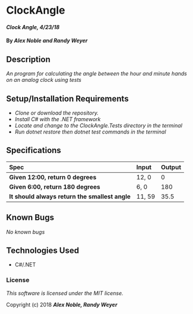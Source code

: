 # ClockAngle

#### _Clock Angle, 4/23/18_

#### By _**Alex Noble and Randy Weyer**_

## Description
_An program for calculating the angle between the hour and minute hands on an analog clock using tests_

## Setup/Installation Requirements

* _Clone or download the repository._
* _Install C# with the .NET framework_
* _Locate and change to the ClockAngle.Tests directory in the terminal_
* _Run dotnet restore then dotnet test commands in the terminal_

## Specifications
| Spec | Input | Output |
| :-------------     | :------------- | :------------- |
| **Given 12:00, return 0 degrees** | 12, 0  | 0 |
| **Given 6:00, return 180 degrees**| 6, 0 | 180 |
| **It should always return the smallest angle** | 11, 59 | 35.5 |


## Known Bugs

_No known bugs_


## Technologies Used
* C#/.NET

### License

*This software is licensed under the MIT license.*

Copyright (c) 2018 **_Alex Noble, Randy Weyer_**
